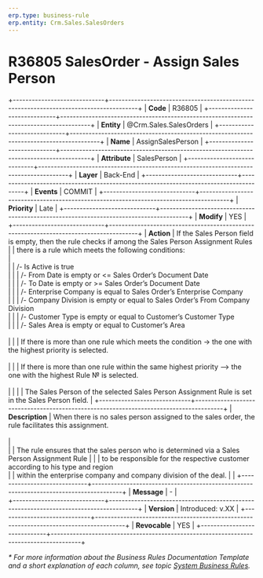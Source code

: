 ```yaml
---
erp.type: business-rule
erp.entity: Crm.Sales.SalesOrders
---
```


# R36805 SalesOrder - Assign Sales Person
+-----------------------------+---------------------------------------------------------------------------------------+
| **Code**                    | R36805                                                                                |
+-----------------------------+---------------------------------------------------------------------------------------+
| **Entity**                  | @Crm.Sales.SalesOrders                                                                |
+-----------------------------+---------------------------------------------------------------------------------------+
| **Name**                    | AssignSalesPerson                                                                     |
+-----------------------------+---------------------------------------------------------------------------------------+
| **Attribute**               | SalesPerson                                                                           |
+-----------------------------+---------------------------------------------------------------------------------------+
| **Layer**                   | Back-End                                                                              |
+-----------------------------+---------------------------------------------------------------------------------------+
| **Events**                  | COMMIT                                                                                |
+-----------------------------+---------------------------------------------------------------------------------------+
| **Priority**                | Late                                                                                  |
+-----------------------------+---------------------------------------------------------------------------------------+
| **Modify**                  | YES                                                                                   |
+-----------------------------+---------------------------------------------------------------------------------------+
| **Action**                  | If the Sales Person field is empty, then the rule checks if among the Sales Person Assignment Rules
|                             | there is a rule which meets the following conditions:<br>                            |                   
|                             | /- Is Active is true <br>                                                            |
|                             | /- From Date is empty or <= Sales Order’s Document Date<br>                          |
|                             | /- To Date is empty or >= Sales Order’s Document Date<br>                            |
|                             | /- Enterprise Company is equal to Sales Order’s Enterprise Company<br>               |
|                             | /- Company Division is empty or equal to Sales Order’s From Company Division<br>     |
|                             | /- Customer Type is empty or equal to Customer’s Customer Type<br>                   |
|                             | /- Sales Area is empty or equal to Customer’s Area<br></br>                          |
|                             | If there is more than one rule which meets the condition -> the one with the highest priority is selected.<br></br> |
|                             | If there is more than one rule within the same highest priority –> the one with the highest Rule № is selected.<br></br>|                                                                                      |
|                             | The Sales Person of the selected Sales Person Assignment Rule is set in the Sales Person field.                                                                                      |
+-----------------------------+---------------------------------------------------------------------------------------+
| **Description**             | When there is no sales person assigned to the sales order, the rule facilitates this assignment.<br></br> |     
|                             | The rule ensures that the sales person who is determined via a Sales Person Assignment Rule                                          |
|                             | to be responsible for the respective customer according to his type and region   
|                             | within the enterprise company and company division of the deal.                       |                                                                                    |
+-----------------------------+---------------------------------------------------------------------------------------+
| **Message**                 | \-                                                                                    |                         
+-----------------------------+---------------------------------------------------------------------------------------+
| **Version**                 | Introduced: v.XX                                                                      |
+-----------------------------+---------------------------------------------------------------------------------------+
| **Revocable**               | YES                                                                                   |
+-----------------------------+---------------------------------------------------------------------------------------+

*\* For more information about the Business Rules Documentation Template and a short explanation of each column, see
topic [System Business Rules](../templates/template-description-system-business-rules.md).*
